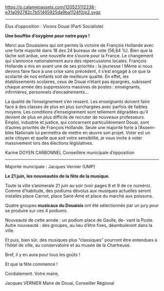 https://p.calameoassets.com/120523112238-e31a092782c7b51465925da9ba1124f0/p2.svgz

---

Élus d’opposition : Vivons Douai (Parti Socialiste)

**Une bouffée d’oxygène pour notre pays !**

Merci aux Douaisiens qui ont permis la victoire de François Hollande avec une forte majorité dans 18 des 24 bureaux de vote (56,84 %). Bien que la tâche soit ardue, une nouvelle ère s’ouvre pour la France.
Le changement qui s’annonce nationalement aura des répercussions locales.
François Hollande a mis en avant une de ses priorités : la jeunesse ! Même si nous devons faire face à une crise sans précédent, il s’est engagé à ce que la scolarité de nos enfants soit de meilleure qualité.
En effet, les établissements scolaires, ceux de Douai n’étant pas épargnés, subissent chaque année des suppressions massives de postes : enseignants, infirmières, personnels d’encadrements...

La qualité de l’enseignement s’en ressent. Les enseignants doivent faire face à des classes de plus en plus surchargées avec parfois de faibles moyens. Les conditions d’enseignement sont tellement dégradées qu’il devient de plus en plus difficile de recruter de nouveaux professeurs.
Emploi, industrie et justice, qui concernent particulièrement Douai, sont d’autres priorités de François Hollande. Seule une majorité forte à l’Assem-
blée Nationale lui permettra de mettre en œuvre son projet.
Voter est un acte citoyen et quelle que soit votre sensibilité, je vous invite à voter massivement lors des élections législatives.

Karine DOYEN CARBONNEL
Conseillère municipale d’opposition

---

Majorité municipale : Jacques Vernier (UMP)

**Le 21 juin, les nouveautés de la fête de la musique.**

Toute la ville s’animerale 21 juin au soir (voir pages 8 et 9 de ce numéro). Comme d’habitude, des podiums dévolus aux musiques actuelles seront installés place Carnot, place Saint-Amé et place du marché aux poissons. 

Quatre groupes **musicaux du Douaisis** ont été sélectionnés par un jury pour se produire sur ces 4 podiums.

Nouveauté de cette année : un podium place de Gaulle, de-
vant la Poste. Autre nouveauté : des groupes, au lieu d’être fixes, déambuleront dans la ville.

Et puis, bien sûr, des musiques plus “classiques” pourront être entendues à l’hôtel de ville, au conservatoire et au musée de la Chartreuse.

Bref, il y en aura pour tous les goûts !

Et que la fête commence !

Cordialement.
Votre maire,

Jacques VERNIER
Maire de Douai, Conseiller Régional
